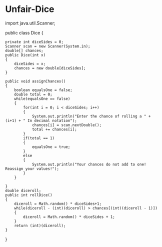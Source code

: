 # Unfair-Dice

import java.util.Scanner;

public class Dice {
	
	private int diceSides = 0;
	Scanner scan = new Scanner(System.in);
	double[] chances;
	public Dice(int x)
	{
		diceSides = x;
		chances = new double[diceSides];
	}
	
	public void assignChances()
	{
		boolean equalsOne = false;
		double total = 0;
		while(equalsOne == false)
		{
			for(int i = 0; i < diceSides; i++)
			{
				System.out.println("Enter the chance of rolling a " + (i+1) + " In decimal notation");
				chances[i] = scan.nextDouble();
				total += chances[i];
			}
			if(total == 1)
			{
				equalsOne = true;
			}
			else
			{
				System.out.println("Your chances do not add to one! Reassign your values!");
			}
		}
		
	}
	double diceroll;
	public int rollDice() 
	{
		diceroll = Math.random() * diceSides+1;
		while(diceroll - (int)(diceroll) > chances[(int)(diceroll - 1)])
		{
			diceroll = Math.random() * diceSides + 1;
		}
		return (int)(diceroll);
	}

}
